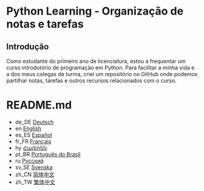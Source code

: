 # Python Learning - Organização de notas e tarefas
## Introdução
Como estudante do primeiro ano de licenciatura, estou a frequentar um curso introdutório de programação em Python. Para facilitar a minha vida e a dos meus colegas de turma, criei um repositório no GitHub onde podemos partilhar notas, tarefas e outros recursos relacionados com o curso.
# README.md
- de_DE [Deutsch](readme/README.de_DE.md)
- en [English](README.md)
- es_ES [Español](readme/README.es_ES.md)
- fr_FR [Français](readme/README.fr_FR.md)
- hy [Հայերեն](readme/README.hy.md)
- pt_BR [Português do Brasil](readme/README.pt_BR.md)
- ru [Русский](readme/README.ru.md)
- sv_SE [Svenska](readme/README.sv_SE.md)
- zh_CN [简体中文](readme/README.zh_CN.md)
- zh_TW [繁体中文](readme/README.zh_TW.md)
